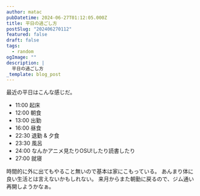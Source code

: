 ```yaml
---
author: matac
pubDatetime: 2024-06-27T01:12:05.000Z
title: 平日の過ごし方
postSlug: "202406270112"
featured: false
draft: false
tags:
  - random
ogImage: ""
description: |
  平日の過ごし方
_template: blog_post
---
```


最近の平日はこんな感じだ。

- 11:00 起床
- 12:00 朝食
- 13:00 出勤
- 16:00 昼食
- 22:30 退勤 & 夕食
- 23:30 風呂
- 24:00 なんかアニメ見たりOSU!したり読書したり
- 27:00 就寝

時間的に外に出てもやること無いので基本は家にこもっている。
あんまり体に良い生活とは言えないかもしれない。
来月からまた朝勤に戻るので、ジム通い再開しようかなぁ。
